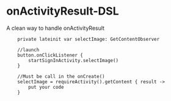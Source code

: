 # onActivityResult-DSL
A clean way to handle onActivityResult

        private lateinit var selectImage: GetContentObserver

        //launch 
        button.onClickListener {
            startSignInActivity.selectImage()
        }

        //Must be call in the onCreate()
        selectImage = requireActivity().getContent { result ->
            put your code
        }
        
       
